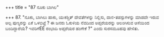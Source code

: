 +++
title = "87 ನೂಕು ಬಾಗಿಲ"

+++
87. "ನೂಕು, ಬಾಗಿಲು ಹಾಕು, ಯಃಕಶ್ಚಿತ್ ದೇವತೆಗಳನ್ನು ನಿಲ್ಲಿಸು, ದಾನ-ತಪಸ್ಸುಗಳನ್ನು ಮಾಡದೇ ಇರುವ ಅಲ್ಪ ಪುಣ್ಯರನ್ನು ಏಕೆ ಒಳಬಿಟ್ಟೆ ? ಈ ಜನರು ಓಕುಳಿಯ ನೆವದಿಂದ ಅಪ್ಸರೆಯರನ್ನು ಆಲಂಗಿಸುವ ಆಸೆಯಿಂದ ಬಂದಿದ್ದಾರೆಯೆ? ಇವರಿಗೆÉÉ ರಂಭಾದಿ ಅಪ್ಸರೆಯರ ಹಂಗೇಕೆ ?"  ಎಂದು ಸುರಸಮೂಹವು ಹೇಳಿತು.
